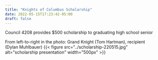 ```yaml
---
title: "Knights of Columbus Scholarship"
date: 2022-05-15T17:23:42-05:00
draft: false
---
```

Council 4208 provides $500 scholarship to graduating high school senior
<!--more-->

From left-to-right in the photo: Grand Knight (Tom Hartman), recipient (Dylan Muhlbauer)
{{< figure src="../scholarship-220515.jpg" alt="scholarship presentation" width="500px" >}}
